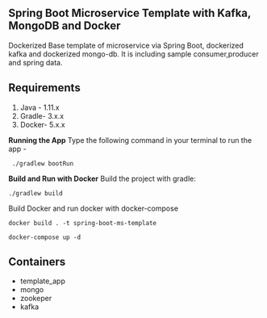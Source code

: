 ## Spring Boot Microservice Template with Kafka, MongoDB and Docker

Dockerized Base template of microservice via Spring Boot, dockerized kafka and dockerized mongo-db. It is including sample consumer,producer and spring data.

## Requirements
1.  Java - 1.11.x
2.  Gradle- 3.x.x
3.  Docker- 5.x.x

**Running the App**
Type the following command in your terminal to run the app -

     ./gradlew bootRun
    
**Build and Run with Docker**
Build the project with gradle:

    ./gradlew build

Build Docker and run docker with docker-compose

    docker build . -t spring-boot-ms-template

    docker-compose up -d
    
## Containers

* template_app
* mongo
* zookeper
* kafka
